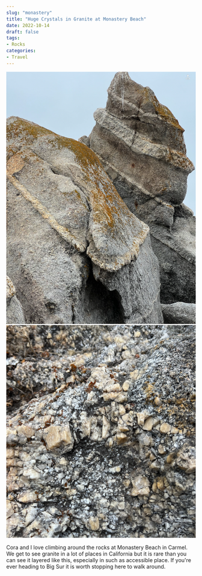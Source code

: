```yaml
---
slug: "monastery"
title: "Huge Crystals in Granite at Monastery Beach"
date: 2022-10-14
draft: false
tags:
- Rocks
categories:
- Travel
---
```


![Large crystals](monastery_2.png) ![Large crystals closeup](monastery_1.png)

Cora and I love climbing around the rocks at Monastery Beach in Carmel. We get to see granite in a lot of places in California but it is rare than you can see it layered like this, especially in such as accessible place. If you're ever heading to Big Sur it is worth stopping here to walk around.